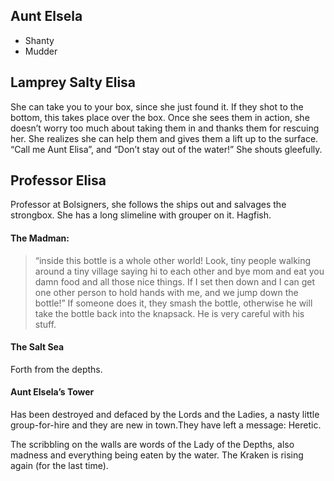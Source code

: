## Aunt Elsela
 + Shanty
 + Mudder

 
## Lamprey Salty Elisa

She can take you to your box, since she just found it. If they shot to the bottom, this takes place over the box. Once she sees them in action, she doesn’t worry too much about taking them in and thanks them for rescuing her. She realizes she can help them and gives them a lift up to the surface. “Call me Aunt Elisa”, and “Don’t stay out of the water!” She shouts gleefully. 

## Professor Elisa

Professor at Bolsigners, she follows the ships out and salvages the strongbox. She has a long slimeline with grouper on it. Hagfish.


#### The Madman: 

> “inside this bottle is a whole other world! Look, tiny people walking around a tiny village saying hi to each other and bye mom and eat you damn food and all those nice things. If I set then down and I can get one other person to hold hands with me, and we jump down the bottle!” If someone does it, they smash the bottle, otherwise he will take the bottle back into the knapsack. He is very careful with his stuff.

#### The Salt Sea
Forth from the depths.

#### Aunt Elsela’s Tower

Has been destroyed and defaced by the Lords and the Ladies, a nasty little group-for-hire and they are new in town.They have left a message: Heretic.

The scribbling on the walls are words of the Lady of the Depths, also madness and everything being eaten by the water. The Kraken is rising again (for the last time).